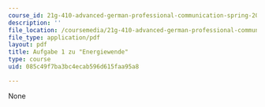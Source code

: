 ```yaml
---
course_id: 21g-410-advanced-german-professional-communication-spring-2017
description: ''
file_location: /coursemedia/21g-410-advanced-german-professional-communication-spring-2017/085c49f7ba3bc4ecab596d615faa95a8_21G_410s17_W09_M24.pdf
file_type: application/pdf
layout: pdf
title: Aufgabe 1 zu "Energiewende"
type: course
uid: 085c49f7ba3bc4ecab596d615faa95a8

---
```

None